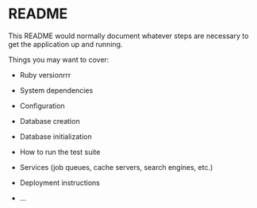 # README

This README would normally document whatever steps are necessary to get the
application up and running.

Things you may want to cover:

* Ruby versionrrr

* System dependencies

* Configuration

* Database creation

* Database initialization

* How to run the test suite

* Services (job queues, cache servers, search engines, etc.)

* Deployment instructions

* ...
